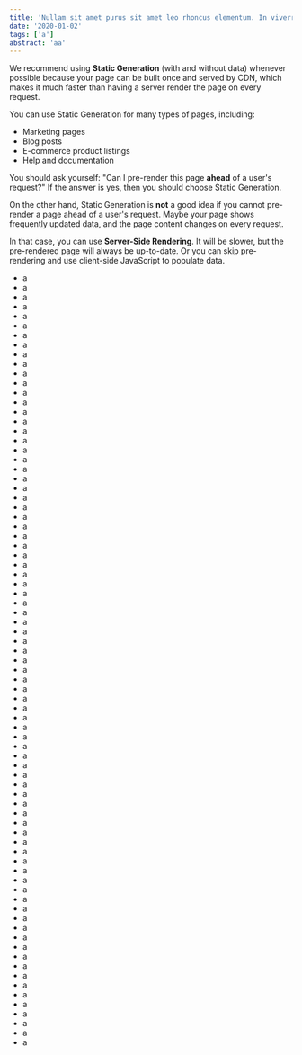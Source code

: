 ```yaml
---
title: 'Nullam sit amet purus sit amet leo rhoncus elementum. In viverra bibendum nisi eu posuere. Aliquam nec tincidunt arcu, ut rutrum mi. Phasellus venenatis nec ex vel elementum. In a metus velit. Curabitur consectetur nec leo a sodales. Quisque nisi libero, feugiat sit amet sollicitudin tincidunt, sagittis eu est. Nulla facilisi. Sed in tellus tincidunt, rhoncus sapien eget, aliquam tortor. Praesent lectus nunc, porttitor eu elementum vitae, ultricies nec enim. Fusce a eros a quam fringilla feugiat non vel turpis. Nam venenatis, risus in convallis dignissim, felis ante porta nibh, ac ullamcorper quam erat nec orci.'
date: '2020-01-02'
tags: ['a']
abstract: 'aa'
---
```


We recommend using **Static Generation** (with and without data) whenever possible because your page can be built once and served by CDN, which makes it much faster than having a server render the page on every request.

You can use Static Generation for many types of pages, including:

- Marketing pages
- Blog posts
- E-commerce product listings
- Help and documentation

You should ask yourself: "Can I pre-render this page **ahead** of a user's request?" If the answer is yes, then you should choose Static Generation.

On the other hand, Static Generation is **not** a good idea if you cannot pre-render a page ahead of a user's request. Maybe your page shows frequently updated data, and the page content changes on every request.

In that case, you can use **Server-Side Rendering**. It will be slower, but the pre-rendered page will always be up-to-date. Or you can skip pre-rendering and use client-side JavaScript to populate data.

- a
- a
- a
- a
- a
- a
- a
- a
- a
- a
- a
- a
- a
- a
- a
- a
- a
- a
- a
- a
- a
- a
- a
- a
- a
- a
- a
- a
- a
- a
- a
- a
- a
- a
- a
- a
- a
- a
- a
- a
- a
- a
- a
- a
- a
- a
- a
- a
- a
- a
- a
- a
- a
- a
- a
- a
- a
- a
- a
- a
- a
- a
- a
- a
- a
- a
- a
- a
- a
- a
- a
- a
- a
- a
- a
- a
- a
- a
- a
- a
- a
